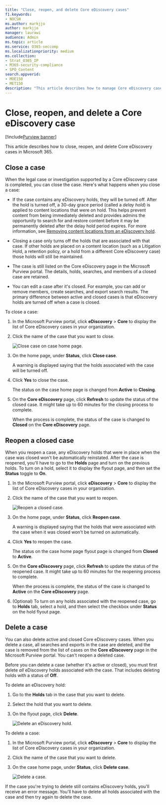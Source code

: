 ```yaml
---
title: "Close, reopen, and delete Core eDiscovery cases"
f1.keywords:
- NOCSH
ms.author: markjjo
author: markjjo
manager: laurawi
audience: Admin
ms.topic: article
ms.service: O365-seccomp
ms.localizationpriority: medium
ms.collection: 
- Strat_O365_IP
- M365-security-compliance
- SPO_Content
search.appverid: 
- MOE150
- MET150
description: "This article describes how to manage Core eDiscovery cases. This includes closing a case, reopening a closed case, and deleting a case."
---
```


# Close, reopen, and delete a Core eDiscovery case

[!include[Purview banner](../includes/purview-rebrand-banner.md)]

This article describes how to close, reopen, and delete Core eDiscovery cases in Microsoft 365.

## Close a case

When the legal case or investigation supported by a Core eDiscovery case is completed, you can close the case. Here's what happens when you close a case:
  
- If the case contains any eDiscovery holds, they will be turned off. After the hold is turned off, a 30-day grace period (called a *delay hold*) is applied to content locations that were on hold. This helps prevent content from being immediately deleted and provides admins the opportunity to search for and restore content before it may be permanently deleted after the delay hold period expires. For more information, see [Removing content locations from an eDiscovery hold](create-ediscovery-holds.md#removing-content-locations-from-an-ediscovery-hold).

- Closing a case only turns off the holds that are associated with that case. If other holds are placed on a content location (such as a Litigation Hold, a retention policy, or a hold from a different Core eDiscovery case) those holds will still be maintained.

- The case is still listed on the Core eDiscovery page in the Microsoft Purview portal. The details, holds, searches, and members of a closed case are retained.

- You can edit a case after it's closed. For example, you can add or remove members, create searches, and export search results. The primary difference between active and closed cases is that eDiscovery holds are turned off when a case is closed.

To close a case:
  
1. In the Microsoft Purview portal, click **eDiscovery** > **Core** to display the list of Core eDiscovery cases in your organization.

2. Click the name of the case that you want to close.

   ![Close case on case home page.](../media/eDiscoveryCaseHomePage.png)

3. On the home page, under **Status**, click **Close case**.

    A warning is displayed saying that the holds associated with the case will be turned off.

4. Click **Yes** to close the case.

    The status on the case home page is changed from **Active** to **Closing**.

5. On the **Core eDiscovery** page, click **Refresh** to update the status of the closed case. It might take up to 60 minutes for the closing process to complete.

    When the process is complete, the status of the case is changed to **Closed** on the **Core eDiscovery** page.

## Reopen a closed case

When you reopen a case, any eDiscovery holds that were in place when the case was closed won't be automatically reinstated. After the case is reopened, you'll have to go to the **Holds** page and turn on the previous holds. To turn on a hold, select it to display the flyout page, and then set the **Status** toggle to **On**.
  
1. In the Microsoft Purview portal, click **eDiscovery** > **Core** to display the list of Core eDiscovery cases in your organization.

2. Click the name of the case that you want to reopen.

   ![Reopen a closed case.](../media/eDiscoveryCaseHomePageReopen.png)

3. On the home page, under **Status**, click **Reopen case**.

    A warning is displayed saying that the holds that were associated with the case when it was closed won't be turned on automatically.

4. Click **Yes** to reopen the case.

    The status on the case home page flyout page is changed from **Closed** to **Active**.

5. On the **Core eDiscovery** page, click **Refresh** to update the status of the reopened case. It might take up to 60 minutes for the reopening process to complete. 

    When the process is complete, the status of the case is changed to **Active** on the **Core eDiscovery** page.

6. (Optional) To turn on any holds associated with the reopened case, go to **Holds** tab, select a hold, and then select the checkbox under **Status** on the hold flyout page.
  
## Delete a case

You can also delete active and closed Core eDiscovery cases. When you delete a case, all searches and exports in the case are deleted, and the case is removed from the list of cases on the **Core eDiscovery** page in the Microsoft Purview portal. You can't reopen a deleted case.

Before you can delete a case (whether it's active or closed), you must first delete *all* eDiscovery holds associated with the case. That includes deleting holds with a status of **Off**. 

To delete an eDiscovery hold:

1. Go to the **Holds** tab in the case that you want to delete.

2. Select the hold that you want to delete.

3. On the flyout page, click **Delete**.

      ![Delete an eDiscovery hold.](../media/DeleteeDiscoveryHold.png)

To delete a case:

1. In the Microsoft Purview portal, click **eDiscovery** > **Core** to display the list of Core eDiscovery cases in your organization.

2. Click the name of the case that you want to delete.

3. On the case home page, under **Status**, click **Delete case**.

      ![Delete a case.](../media/eDiscoveryCaseHomePageDelete.png)

If the case you're trying to delete still contains eDiscovery holds, you'll receive an error message. You'll have to delete all holds associated with the case and then try again to delete the case.
